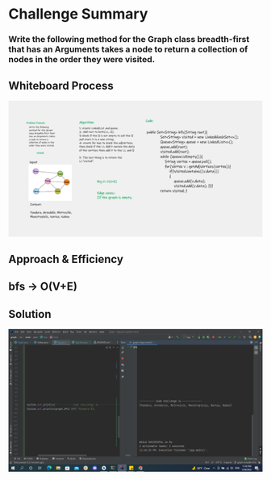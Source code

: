 # Challenge Summary
<!-- Description of the challenge -->
### Write the following method for the Graph class breadth-first that has an Arguments takes a node to return a collection of nodes in the order they were visited.


## Whiteboard Process
<!-- Embedded whiteboard image -->
![](./screenshots/WB_CC36.png)



## Approach & Efficiency
<!-- What approach did you take? Why? What is the Big O space/time for this approach? -->
## bfs -> O(V+E)

## Solution
<!-- Show how to run your code, and examples of it in action -->
![](./screenshots/CC36.png)